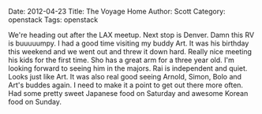 Date: 2012-04-23
Title: The Voyage Home
Author: Scott
Category: openstack
Tags: openstack

We're heading out after the LAX meetup.  Next stop is Denver.  Damn this RV is buuuuumpy.  I had a good time visiting my buddy Art. It was his birthday this weekend and we went out and threw it down hard.  Really nice meeting his kids for the first time.  Sho has a great arm for a three year old.  I'm looking forward to seeing him in the majors.  Rai is independent and quiet.  Looks just like Art.  It was also real good seeing Arnold, Simon, Bolo and Art's buddes again.  I need to make it a point to get out there more often.  Had some pretty sweet Japanese food on Saturday and awesome Korean food on Sunday.
